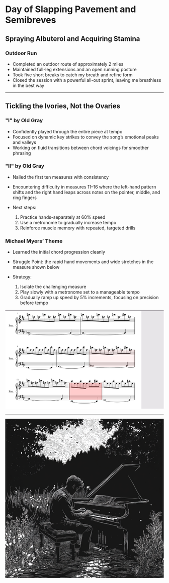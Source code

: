 # Day of Slapping Pavement and Semibreves

## Spraying Albuterol and Acquiring Stamina

### Outdoor Run

- Completed an outdoor route of approximately 2 miles
- Maintained full-leg extensions and an open running posture
- Took five short breaks to catch my breath and refine form
- Closed the session with a powerful all-out sprint, leaving me breathless in the best way

---

## Tickling the Ivories, Not the Ovaries

### "I" by Old Gray

- Confidently played through the entire piece at tempo
- Focused on dynamic key strikes to convey the song’s emotional peaks and valleys
- Working on fluid transitions between chord voicings for smoother phrasing

### "II" by Old Gray

- Nailed the first ten measures with consistency
- Encountering difficulty in measures 11–16 where the left-hand pattern shifts and the right hand leaps across notes on the pointer, middle, and ring fingers
- Next steps:

  1. Practice hands-separately at 60% speed
  2. Use a metronome to gradually increase tempo
  3. Reinforce muscle memory with repeated, targeted drills

### Michael Myers’ Theme

- Learned the initial chord progression cleanly
- Struggle Point: the rapid hand movements and wide stretches in the measure shown below
- Strategy:

  1. Isolate the challenging measure
  2. Play slowly with a metronome set to a manageable tempo
  3. Gradually ramp up speed by 5% increments, focusing on precision before tempo

![Michael Myers Theme Measure Issue](./assets/michaelMyersThemeMeasureIssue.png)

---

![Piano in Nature](./assets/pianoInNature.png)
